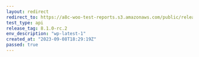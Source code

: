```yaml
---
layout: redirect
redirect_to: https://a8c-woo-test-reports.s3.amazonaws.com/public/release/8.1.0-rc.2/wp-latest-1/api/index.html
test_type: api
release_tag: 8.1.0-rc.2
env_description: "wp-latest-1"
created_at: "2023-09-08T18:29:19Z"
passed: true
---
```

